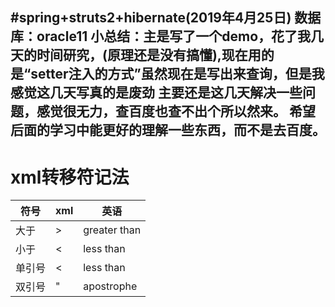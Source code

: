 #spring+struts2+hibernate(2019年4月25日)  数据库：oracle11
    小总结：主是写了一个demo，花了我几天的时间研究，(原理还是没有搞懂),现在用的是“setter注入的方式”虽然现在是写出来查询，但是我感觉这几天写真的是废劲
           主要还是这几天解决一些问题，感觉很无力，查百度也查不出个所以然来。
           希望后面的学习中能更好的理解一些东西，而不是去百度。
----
# xml转移符记法
   
   
 | 符号 |     xml  |     英语|
 | ------ | ------ | ------ |
 | 大于   |  &gt;  | greater than |
 | 小于   | &lt;   | less than |
 | 单引号   | &lt;   | less than |
 | 双引号   | &quot;   | apostrophe|